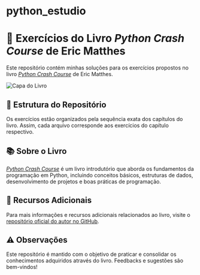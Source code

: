 # python_estudio

# 📘 Exercícios do Livro *Python Crash Course* de Eric Matthes

Este repositório contém minhas soluções para os exercícios propostos no livro [*Python Crash Course*](https://nostarch.com/python-crash-course-3rd-edition) de Eric Matthes.

![Capa do Livro](https://ehmatthes.github.io/pcc_3e/images/pcc_3e_cover-170px.png)

## 🎯 Estrutura do Repositório

Os exercícios estão organizados pela sequência exata dos capítulos do livro. Assim, cada arquivo corresponde aos exercícios do capítulo respectivo.

## 📚 Sobre o Livro

[*Python Crash Course*](https://nostarch.com/python-crash-course-3rd-edition) é um livro introdutório que aborda os fundamentos da programação em Python, incluindo conceitos básicos, estruturas de dados, desenvolvimento de projetos e boas práticas de programação.

## 📌 Recursos Adicionais

Para mais informações e recursos adicionais relacionados ao livro, visite o [repositório oficial do autor no GitHub](https://github.com/ehmatthes/pcc).

## ⚠️ Observações

Este repositório é mantido com o objetivo de praticar e consolidar os conhecimentos adquiridos através do livro. Feedbacks e sugestões são bem-vindos!

